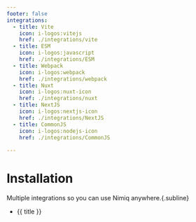 ```yaml
---
footer: false
integrations:
  - title: Vite
    icon: i-logos:vitejs
    href: ./integrations/vite
  - title: ESM
    icon: i-logos:javascript
    href: ./integrations/ESM
  - title: Webpack
    icon: i-logos:webpack
    href: ./integrations/webpack
  - title: Nuxt
    icon: i-logos:nuxt-icon
    href: ./integrations/nuxt
  - title: NextJS
    icon: i-logos:nextjs-icon
    href: ./integrations/NextJS
  - title: CommonJS
    icon: i-logos:nodejs-icon
    href: ./integrations/CommonJS
  
---
```


# Installation

Multiple integrations so you can use Nimiq anywhere.{.subline}

<!-- <Grid :items="$frontmatter.integrations" mt-64 class="raw" /> -->

<ul grid="~ cols-1 md:cols-3 md:rows-[1fr_auto] gap:32 md:gap-32" class="raw" mt-64>
  <li v-for="({title, icon, href}) in $frontmatter.integrations" :key="title">
    <a :href="href" h-full flex="~ col items-center gap-16" p-24 ring="transparent ring-1.5 hocus:neutral/2 dark:hocus:neutral/10" bg="neutral-200 hocus:white" rounded-6 overflow-hidden transition hocus:translate-y--6 hocus:shadow cursor-pointer>
      <div :class="icon" text-40 />
      <p text-24 font-bold>{{ title }}</p>
    </a>
  </li>
</ul>
